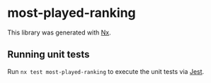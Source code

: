 # most-played-ranking

This library was generated with [Nx](https://nx.dev).

## Running unit tests

Run `nx test most-played-ranking` to execute the unit tests via [Jest](https://jestjs.io).
